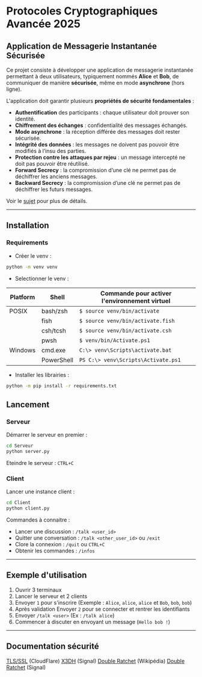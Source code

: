 # Protocoles Cryptographiques Avancée 2025 

## Application de Messagerie Instantanée Sécurisée

Ce projet consiste à développer une application de messagerie instantanée permettant à deux utilisateurs, typiquement nommés **Alice** et **Bob**, de communiquer de manière **sécurisée**, même en mode **asynchrone** (hors ligne).

L'application doit garantir plusieurs **propriétés de sécurité fondamentales** :

- **Authentification** des participants : chaque utilisateur doit prouver son identité.
- **Chiffrement des échanges** : confidentialité des messages échangés.
- **Mode asynchrone** : la réception différée des messages doit rester sécurisée.
- **Intégrité des données** : les messages ne doivent pas pouvoir être modifiés à l’insu des parties.
- **Protection contre les attaques par rejeu** : un message intercepté ne doit pas pouvoir être réutilisé.
- **Forward Secrecy** : la compromission d’une clé ne permet pas de déchiffrer les anciens messages.
- **Backward Secrecy** : la compromission d’une clé ne permet pas de déchiffrer les futurs messages.

Voir le [sujet](sujet.pdf) pour plus de détails.

------

## Installation
### Requirements
- Créer le venv :
```bash 
python -m venv venv
```

- Selectionner le venv :

| Platform | Shell         | Commande pour activer l'environnement virtuel |
|----------|---------------|-----------------------------------------------|
| POSIX    | bash/zsh      | `$ source venv/bin/activate`                  |
|          | fish          | `$ source venv/bin/activate.fish`             |
|          | csh/tcsh      | `$ source venv/bin/activate.csh`              |
|          | pwsh          | `$ venv/bin/Activate.ps1`                     |
| Windows  | cmd.exe       | `C:\> venv\Scripts\activate.bat`              |
|          | PowerShell    | `PS C:\> venv\Scripts\Activate.ps1`           |

- Installer les librairies : 
```bash
python -m pip install -r requirements.txt
```

## Lancement
### Serveur
Démarrer le serveur en premier :
```bash
cd Serveur
python server.py
```

Eteindre le serveur : `CTRL+C`

### Client
Lancer une instance client :
```bash
cd Client
python client.py
```

Commandes à connaitre :
- Lancer une discussion : `/talk <user_id>`
- Quitter une conversation : `/talk <other_user_id>` ou `/exit`
- Clore la connexion : `/quit` ou `CTRL+C`
- Obtenir les commandes : `/infos`

---
## Exemple d'utilisation
1. Ouvrir 3 terminaux
2. Lancer le serveur et 2 clients
3. Envoyer `1` pour s'inscrire (Exemple : `Alice`, `alice`, `alice` et `Bob`, `bob`, `bob`)
4. Après validation Envoyer `2` pour se connecter et rentrer les identifiants
5. Envoyer `/talk <user>` (Ex : `/talk alice`) 
6. Commencer à discuter en envoyant un message (`Hello bob !`)
---
## Documentation sécurité
[TLS/SSL](https://www.cloudflare.com/fr-fr/learning/ssl/transport-layer-security-tls/) (CloudFlare)
[X3DH](https://signal.org/docs/specifications/x3dh/x3dh.pdf) (Signal)
[Double Ratchet](https://fr.wikipedia.org/wiki/Algorithme_%C3%A0_Double_Ratchet) (Wikipédia)
[Double Ratchet](https://signal.org/docs/specifications/doubleratchet/doubleratchet.pdf) (Signal)